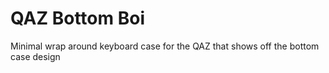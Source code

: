 # QAZ Bottom Boi
 Minimal wrap around keyboard case for the QAZ that shows off the bottom case design
